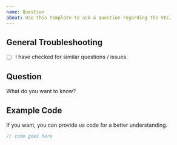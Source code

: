 ```yaml
---
name: Question
about: Use this template to ask a question regarding the VEC.
---
```


## General Troubleshooting

- [ ] I have checked for similar questions / issues.

## Question

What do you want to know?

## Example Code

If you want, you can provide us code for a better understanding.

```java
// code goes here
```